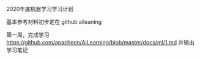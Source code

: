 2020年底机器学习学习计划

基本参考材料初步定在 github aileaning 

第一周，完成学习  https://github.com/apachecn/AiLearning/blob/master/docs/ml/1.md   并输出学习笔记
